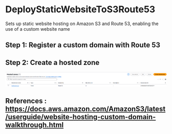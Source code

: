 # DeployStaticWebsiteToS3Route53
Sets up static website hosting on Amazon S3 and Route 53, enabling the use of a custom website name


## Step 1: Register a custom domain with Route 53

## Step 2: Create a hosted zone
![Hosted zones](https://github.com/hadiiteo/DeployStaticWebsiteToS3Route53/blob/main/Hosted%20zones.png)

## References : https://docs.aws.amazon.com/AmazonS3/latest/userguide/website-hosting-custom-domain-walkthrough.html
